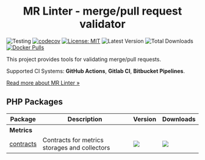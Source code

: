 <h1 align="center">MR Linter - merge/pull request validator</h1>

![Testing](https://github.com/ArtARTs36/php-merge-request-linter/workflows/Testing/badge.svg?branch=master)
[![codecov](https://codecov.io/gh/ArtARTs36/php-merge-request-linter/branch/master/graph/badge.svg?token=OGRWW81OHH)](https://codecov.io/gh/ArtARTs36/php-merge-request-linter)
[![License: MIT](https://img.shields.io/badge/License-MIT-yellow.svg)](https://opensource.org/licenses/MIT)
![Latest Version](https://img.shields.io/packagist/v/artarts36/merge-request-linter)
![Total Downloads](https://poser.pugx.org/artarts36/merge-request-linter/d/total.svg)
[![Docker Pulls](https://img.shields.io/docker/pulls/artarts36/merge-request-linter)](https://hub.docker.com/r/artarts36/merge-request-linter)

This project provides tools for validating merge/pull requests.

Supported CI Systems: **GitHub Actions**, **Gitlab CI**, **Bitbucket Pipelines**.

[Read more about MR Linter »](https://mr-linter.dev)

## PHP Packages

<table>
    <thead>
        <tr>
            <th>Package</th>
            <th>Description</th>
            <th>Version</th>
            <th>Downloads</th>
        </tr>
    </thead>
    <tbody>
        <tr>
            <th colspan="3">
                <div align="left">Metrics</div>
            </th>
        </tr>
        <tr>
            <td>
                <a href="https://github.com/mr-linter/php-metrics-contracts">
                    contracts
                </a>
            </td>
            <td>
                Contracts for metrics storages and collectors
            </td>
            <td>
                <img src="http://poser.pugx.org/mr-linter/metrics-contracts/v">
            </td>
            <td>
                <img src="https://poser.pugx.org/mr-linter/metrics-contracts/d/total.svg">
            </td>
        </tr>
</tbody>
</table>
